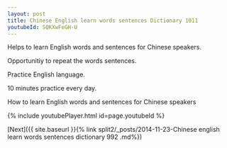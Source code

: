 ```yaml
---
layout: post
title: Chinese English learn words sentences Dictionary 1011 
youtubeId: SQKXwFeGH-U
---
```

 
 
Helps to learn English words and sentences for Chinese speakers.

Opportunitiy to repeat the words sentences. 

Practice English language. 
 
10 minutes practice every day. 
 
How to learn English words and sentences for Chinese speakers 
 
{% include youtubePlayer.html id=page.youtubeId %}
 
 
[Next]({{ site.baseurl }}{% link  split2/_posts/2014-11-23-Chinese english learn words sentences dictionary 992 .md%})
 
